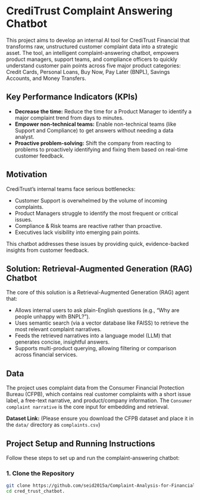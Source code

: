 # CrediTrust Complaint Answering Chatbot

This project aims to develop an internal AI tool for CrediTrust Financial that transforms raw, unstructured customer complaint data into a strategic asset. The tool, an intelligent complaint-answering chatbot, empowers product managers, support teams, and compliance officers to quickly understand customer pain points across five major product categories: Credit Cards, Personal Loans, Buy Now, Pay Later (BNPL), Savings Accounts, and Money Transfers.

## Key Performance Indicators (KPIs)

* **Decrease the time:** Reduce the time for a Product Manager to identify a major complaint trend from days to minutes.
* **Empower non-technical teams:** Enable non-technical teams (like Support and Compliance) to get answers without needing a data analyst.
* **Proactive problem-solving:** Shift the company from reacting to problems to proactively identifying and fixing them based on real-time customer feedback.

## Motivation

CrediTrust’s internal teams face serious bottlenecks:
* Customer Support is overwhelmed by the volume of incoming complaints.
* Product Managers struggle to identify the most frequent or critical issues.
* Compliance & Risk teams are reactive rather than proactive.
* Executives lack visibility into emerging pain points.

This chatbot addresses these issues by providing quick, evidence-backed insights from customer feedback.

## Solution: Retrieval-Augmented Generation (RAG) Chatbot

The core of this solution is a Retrieval-Augmented Generation (RAG) agent that:
* Allows internal users to ask plain-English questions (e.g., “Why are people unhappy with BNPL?”).
* Uses semantic search (via a vector database like FAISS) to retrieve the most relevant complaint narratives.
* Feeds the retrieved narratives into a language model (LLM) that generates concise, insightful answers.
* Supports multi-product querying, allowing filtering or comparison across financial services.

## Data

The project uses complaint data from the Consumer Financial Protection Bureau (CFPB), which contains real customer complaints with a short issue label, a free-text narrative, and product/company information. The `Consumer complaint narrative` is the core input for embedding and retrieval.

**Dataset Link:** (Please ensure you download the CFPB dataset and place it in the `data/` directory as `complaints.csv`)

## Project Setup and Running Instructions

Follow these steps to set up and run the complaint-answering chatbot:

### 1. Clone the Repository

```bash
git clone https://github.com/seid2015a/Complaint-Analysis-for-Financial-Services-Week_6
cd cred_trust_chatbot.
